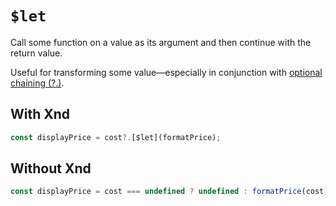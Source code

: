 # `$let`

Call some function on a value as its argument and then continue with the return value.

Useful for transforming some value—especially in conjunction with [optional chaining (?.)](https://developer.mozilla.org/en-US/docs/Web/JavaScript/Reference/Operators/Optional_chaining).

## With Xnd

```js
const displayPrice = cost?.[$let](formatPrice);
```

## Without Xnd

```js
const displayPrice = cost === undefined ? undefined : formatPrice(cost);
```
